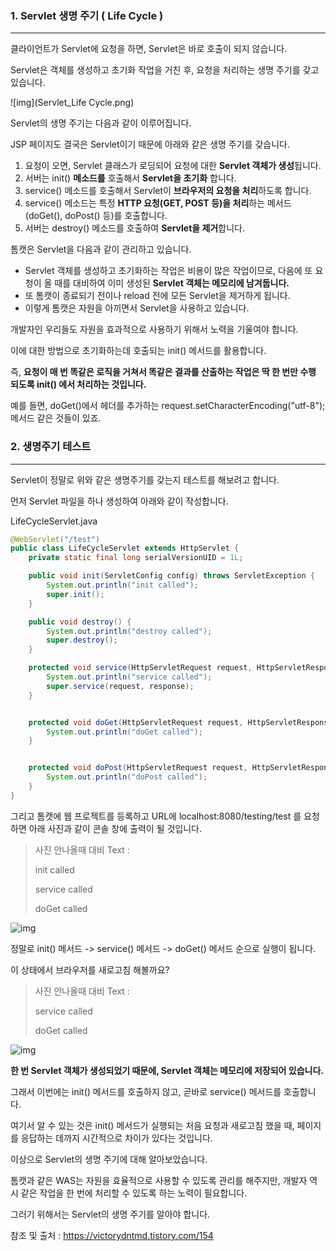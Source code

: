 ### **1. Servlet 생명 주기** **( Life Cycle )**

------

클라이언트가 Servlet에 요청을 하면, Servlet은 바로 호출이 되지 않습니다.

Servlet은 객체를 생성하고 초기화 작업을 거친 후, 요청을 처리하는 생명 주기를 갖고 있습니다.

![img](Servlet_Life Cycle.png)



Servlet의 생명 주기는 다음과 같이 이루어집니다.

JSP 페이지도 결국은 Servlet이기 때문에 아래와 같은 생명 주기를 갖습니다.

1. 요청이 오면, Servlet 클래스가 로딩되어 요청에 대한 **Servlet 객체가 생성**됩니다.
2. 서버는 init() **메소드를** 호출해서 **Servlet을  초기화** 합니다.
3. service() 메소드를 호출해서 Servlet이 **브라우저의 요청을 처리**하도록 합니다.
4. service() 메소드는 특정 **HTTP 요청(GET, POST 등)을 처리**하는 메서드 (doGet(), doPost() 등)를 호출합니다.
5. 서버는 destroy() 메소드를 호출하여 **Servlet을 제거**합니다.



톰캣은 Servlet을 다음과 같이 관리하고 있습니다.

- Servlet 객체를 생성하고 초기화하는 작업은 비용이 많은 작업이므로, 다음에 또 요청이 올 때를 대비하여 이미 생성된 **Servlet 객체는 메모리에 남겨둡니다.**
- 또 톰캣이 종료되기 전이나 reload 전에 모든 Servlet을 제거하게 됩니다.
- 이렇게 톰캣은 자원을 아끼면서 Servlet을 사용하고 있습니다.

개발자인 우리들도 자원을 효과적으로 사용하기 위해서 노력을 기울여야 합니다.

이에 대한 방법으로 초기화하는데 호출되는 init() 메서드를 활용합니다.

즉, **요청이 매 번 똑같은 로직을 거쳐서 똑같은 결과를 산출하는 작업은 딱 한 번만 수행 되도록 init() 에서 처리하는 것입니다.**

예를 들면, doGet()에서 헤더를 추가하는 request.setCharacterEncoding("utf-8"); 메서드 같은 것들이 있죠.





### **2. 생명주기 테스트**

------

Servlet이 정말로 위와 같은 생명주기를 갖는지 테스트를 해보려고 합니다.



먼저 Servlet 파일을 하나 생성하여 아래와 같이 작성합니다.

LifeCycleServlet.java

```java
@WebServlet("/test")
public class LifeCycleServlet extends HttpServlet {
    private static final long serialVersionUID = 1L;

    public void init(ServletConfig config) throws ServletException {
        System.out.println("init called");
        super.init();
    }

    public void destroy() {
        System.out.println("destroy called");
        super.destroy();
    }

    protected void service(HttpServletRequest request, HttpServletResponse response) throws ServletException, IOException {
        System.out.println("service called");
        super.service(request, response);
    }


    protected void doGet(HttpServletRequest request, HttpServletResponse response) throws ServletException, IOException {
        System.out.println("doGet called");
    }


    protected void doPost(HttpServletRequest request, HttpServletResponse response) throws ServletException, IOException {
        System.out.println("doPost called");
    }
}
```

그리고 톰캣에 웹 프로젝트를 등록하고 URL에 localhost:8080/testing/test 를 요청하면 아래 사진과 같이 콘솔 창에 출력이 될 것입니다.



>사진 안나올때 대비 Text :
>
>init called
>
>service called
>
>doGet called



![img](https://t1.daumcdn.net/cfile/tistory/99D27C3B5AAE4BB71A)



정말로 init() 메서드 -> service() 메서드 -> doGet() 메서드 순으로 실행이 됩니다.



이 상태에서 브라우저를 새로고침 해볼까요?

>사진 안나올때 대비 Text :
>
>service called
>
>doGet called

![img](https://t1.daumcdn.net/cfile/tistory/999910395AAE4BCC10)





**한 번 Servlet 객체가 생성되었기 때문에, Servlet 객체는 메모리에 저장되어 있습니다.**

그래서 이번에는 init() 메서드를 호출하지 않고, 곧바로 service() 메서드를 호출합니다.



여기서 알 수 있는 것은 init() 메서드가 실행되는 처음 요청과 새로고침 했을 때, 페이지를 응답하는 데까지 시간적으로 차이가 있다는 것입니다.





이상으로 Servlet의 생명 주기에 대해 알아보았습니다.

톰캣과 같은 WAS는 자원을 효율적으로 사용할 수 있도록 관리를 해주지만, 개발자 역시 같은 작업을 한 번에 처리할 수 있도록 하는 노력이 필요합니다.

그러기 위해서는 Servlet의 생명 주기를 알아야 합니다.





참조 및 출처 :  https://victorydntmd.tistory.com/154